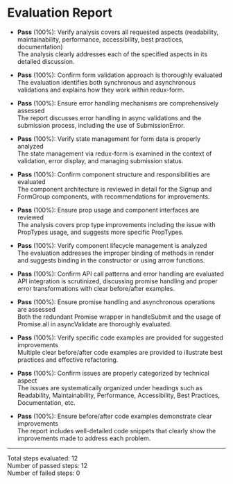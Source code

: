 # Evaluation Report

- **Pass** (100%): Verify analysis covers all requested aspects (readability, maintainability, performance, accessibility, best practices, documentation)  
  The analysis clearly addresses each of the specified aspects in its detailed discussion.

- **Pass** (100%): Confirm form validation approach is thoroughly evaluated  
  The evaluation identifies both synchronous and asynchronous validations and explains how they work within redux-form.

- **Pass** (100%): Ensure error handling mechanisms are comprehensively assessed  
  The report discusses error handling in async validations and the submission process, including the use of SubmissionError.

- **Pass** (100%): Verify state management for form data is properly analyzed  
  The state management via redux-form is examined in the context of validation, error display, and managing submission status.

- **Pass** (100%): Confirm component structure and responsibilities are evaluated  
  The component architecture is reviewed in detail for the Signup and FormGroup components, with recommendations for improvements.

- **Pass** (100%): Ensure prop usage and component interfaces are reviewed  
  The analysis covers prop type improvements including the issue with PropTypes usage, and suggests more specific PropTypes.

- **Pass** (100%): Verify component lifecycle management is analyzed  
  The evaluation addresses the improper binding of methods in render and suggests binding in the constructor or using arrow functions.

- **Pass** (100%): Confirm API call patterns and error handling are evaluated  
  API integration is scrutinized, discussing promise handling and proper error transformations with clear before/after examples.

- **Pass** (100%): Ensure promise handling and asynchronous operations are assessed  
  Both the redundant Promise wrapper in handleSubmit and the usage of Promise.all in asyncValidate are thoroughly evaluated.

- **Pass** (100%): Verify specific code examples are provided for suggested improvements  
  Multiple clear before/after code examples are provided to illustrate best practices and effective refactoring.

- **Pass** (100%): Confirm issues are properly categorized by technical aspect  
  The issues are systematically organized under headings such as Readability, Maintainability, Performance, Accessibility, Best Practices, Documentation, etc.

- **Pass** (100%): Ensure before/after code examples demonstrate clear improvements  
  The report includes well-detailed code snippets that clearly show the improvements made to address each problem.

---

Total steps evaluated: 12  
Number of passed steps: 12  
Number of failed steps: 0